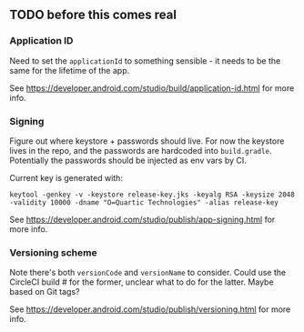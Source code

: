 ## TODO before this comes real

### Application ID
 
Need to set the `applicationId` to something sensible - it needs to be the same for the lifetime of the app.

See https://developer.android.com/studio/build/application-id.html for more info.
  
### Signing
 
Figure out where keystore + passwords should live.  For now the keystore lives in the repo, and the passwords are
hardcoded into `build.gradle`.  Potentially the passwords should be injected as env vars by CI.

Current key is generated with:

```
keytool -genkey -v -keystore release-key.jks -keyalg RSA -keysize 2048 -validity 10000 -dname "O=Quartic Technologies" -alias release-key
```

See https://developer.android.com/studio/publish/app-signing.html for more info.

### Versioning scheme

Note there's both `versionCode` and `versionName` to consider.  Could use the CircleCI build # for the former, unclear
what to do for the latter.  Maybe based on Git tags?

See https://developer.android.com/studio/publish/versioning.html for more info.